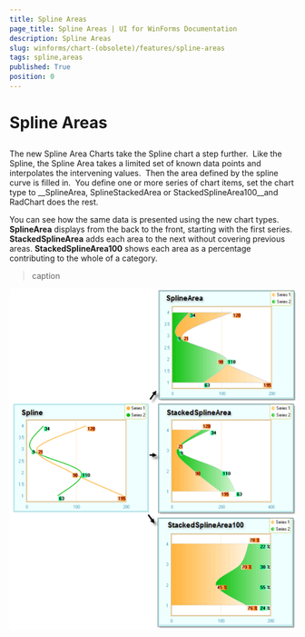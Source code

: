 ```yaml
---
title: Spline Areas
page_title: Spline Areas | UI for WinForms Documentation
description: Spline Areas
slug: winforms/chart-(obsolete)/features/spline-areas
tags: spline,areas
published: True
position: 0
---
```


# Spline Areas



## 

The new Spline Area Charts take the Spline chart a step further.  Like the Spline, the Spline Area takes a limited set of known data points and interpolates the intervening values.  Then the area defined by the spline curve is filled in.  You define one or more series of chart items, set the chart type to __SplineArea, SplineStackedArea or StackedSplineArea100__and RadChart does the rest.  

You can see how the same data is presented using the new chart types. __SplineArea__ displays from the back to the front, starting with the first series.  __StackedSplineArea__ adds each area to the next without covering previous areas. __StackedSplineArea100__ shows each area as a percentage contributing to the whole of a category. 
>caption 

![chart-features-spline-areas 001](images/chart-features-spline-areas001.png)
